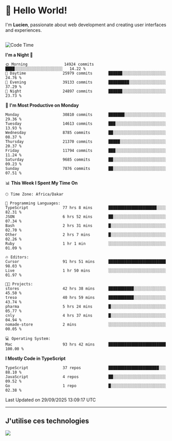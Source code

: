 # 👋 Hello World!

I'm **Lucien**, passionate about web development and creating user interfaces and experiences.

##

<!--START_SECTION:waka-->
![Code Time](http://img.shields.io/badge/Code%20Time-3%2C921%20hrs%2018%20mins-blue)

**I'm a Night 🦉** 

```text
🌞 Morning                14924 commits       ████░░░░░░░░░░░░░░░░░░░░░   14.22 % 
🌆 Daytime                25979 commits       ██████░░░░░░░░░░░░░░░░░░░   24.76 % 
🌃 Evening                39133 commits       █████████░░░░░░░░░░░░░░░░   37.29 % 
🌙 Night                  24897 commits       ██████░░░░░░░░░░░░░░░░░░░   23.73 % 
```
📅 **I'm Most Productive on Monday** 

```text
Monday                   30810 commits       ███████░░░░░░░░░░░░░░░░░░   29.36 % 
Tuesday                  14613 commits       ███░░░░░░░░░░░░░░░░░░░░░░   13.93 % 
Wednesday                8785 commits        ██░░░░░░░░░░░░░░░░░░░░░░░   08.37 % 
Thursday                 21370 commits       █████░░░░░░░░░░░░░░░░░░░░   20.37 % 
Friday                   11794 commits       ███░░░░░░░░░░░░░░░░░░░░░░   11.24 % 
Saturday                 9685 commits        ██░░░░░░░░░░░░░░░░░░░░░░░   09.23 % 
Sunday                   7876 commits        ██░░░░░░░░░░░░░░░░░░░░░░░   07.51 % 
```


📊 **This Week I Spent My Time On** 

```text
🕑︎ Time Zone: Africa/Dakar

💬 Programming Languages: 
TypeScript               77 hrs 8 mins       █████████████████████░░░░   82.31 % 
JSON                     6 hrs 52 mins       ██░░░░░░░░░░░░░░░░░░░░░░░   07.34 % 
Bash                     2 hrs 31 mins       █░░░░░░░░░░░░░░░░░░░░░░░░   02.70 % 
Other                    2 hrs 7 mins        █░░░░░░░░░░░░░░░░░░░░░░░░   02.26 % 
Ruby                     1 hr 1 min          ░░░░░░░░░░░░░░░░░░░░░░░░░   01.09 % 

🔥 Editors: 
Cursor                   91 hrs 51 mins      █████████████████████████   98.03 % 
Live                     1 hr 50 mins        ░░░░░░░░░░░░░░░░░░░░░░░░░   01.97 % 

🐱‍💻 Projects: 
stores                   42 hrs 38 mins      ███████████░░░░░░░░░░░░░░   45.50 % 
treso                    40 hrs 59 mins      ███████████░░░░░░░░░░░░░░   43.74 % 
pharma                   5 hrs 24 mins       █░░░░░░░░░░░░░░░░░░░░░░░░   05.77 % 
cnly                     4 hrs 37 mins       █░░░░░░░░░░░░░░░░░░░░░░░░   04.94 % 
nomade-store             2 mins              ░░░░░░░░░░░░░░░░░░░░░░░░░   00.05 % 

💻 Operating System: 
Mac                      93 hrs 42 mins      █████████████████████████   100.00 % 
```

**I Mostly Code in TypeScript** 

```text
TypeScript               37 repos            ██████████████████████░░░   88.10 % 
JavaScript               4 repos             ██░░░░░░░░░░░░░░░░░░░░░░░   09.52 % 
Go                       1 repo              █░░░░░░░░░░░░░░░░░░░░░░░░   02.38 % 
```




 Last Updated on 29/09/2025 13:09:17 UTC
<!--END_SECTION:waka-->
---

## J'utilise ces technologies

<p align="left">
  <a href="https://skillicons.dev">
    <img src="https://skillicons.dev/icons?i=ts,js,go,ruby,css,scss,tailwind,react,vite,nextjs,docker,figma,ableton" />
  </a>
</p>

